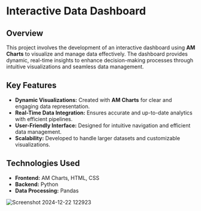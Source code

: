 # Interactive Data Dashboard

## Overview
This project involves the development of an interactive dashboard using **AM Charts** to visualize and manage data effectively. The dashboard provides dynamic, real-time insights to enhance decision-making processes through intuitive visualizations and seamless data management.

## Key Features
- **Dynamic Visualizations:** Created with **AM Charts** for clear and engaging data representation.
- **Real-Time Data Integration:** Ensures accurate and up-to-date analytics with efficient pipelines.
- **User-Friendly Interface:** Designed for intuitive navigation and efficient data management.
- **Scalability:** Developed to handle larger datasets and customizable visualizations.

## Technologies Used
- **Frontend:** AM Charts, HTML, CSS
- **Backend:** Python
- **Data Processing:** Pandas

![Screenshot 2024-12-22 122923](https://github.com/user-attachments/assets/eb022f78-3a14-4700-bf1b-c3106aedc8f8)
